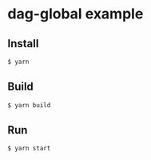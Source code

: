 # dag-global example

## Install

```sh
$ yarn
```

## Build

```sh
$ yarn build
```

## Run

```sh
$ yarn start
```
